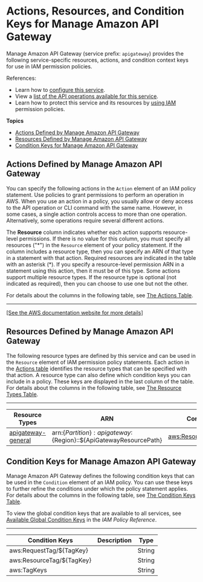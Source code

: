 # Actions, Resources, and Condition Keys for Manage Amazon API Gateway<a name="list_manageamazonapigateway"></a>

Manage Amazon API Gateway \(service prefix: `apigateway`\) provides the following service\-specific resources, actions, and condition context keys for use in IAM permission policies\.

References:
+ Learn how to [configure this service](https://docs.aws.amazon.com/apigateway/latest/developerguide/)\.
+ View a [list of the API operations available for this service](https://docs.aws.amazon.com/apigateway/api-reference/)\.
+ Learn how to protect this service and its resources by [using IAM](https://docs.aws.amazon.com/apigateway/latest/developerguide/apigateway-control-access-to-api.html) permission policies\.

**Topics**
+ [Actions Defined by Manage Amazon API Gateway](#manageamazonapigateway-actions-as-permissions)
+ [Resources Defined by Manage Amazon API Gateway](#manageamazonapigateway-resources-for-iam-policies)
+ [Condition Keys for Manage Amazon API Gateway](#manageamazonapigateway-policy-keys)

## Actions Defined by Manage Amazon API Gateway<a name="manageamazonapigateway-actions-as-permissions"></a>

You can specify the following actions in the `Action` element of an IAM policy statement\. Use policies to grant permissions to perform an operation in AWS\. When you use an action in a policy, you usually allow or deny access to the API operation or CLI command with the same name\. However, in some cases, a single action controls access to more than one operation\. Alternatively, some operations require several different actions\.

The **Resource** column indicates whether each action supports resource\-level permissions\. If there is no value for this column, you must specify all resources \("\*"\) in the `Resource` element of your policy statement\. If the column includes a resource type, then you can specify an ARN of that type in a statement with that action\. Required resources are indicated in the table with an asterisk \(\*\)\. If you specify a resource\-level permission ARN in a statement using this action, then it must be of this type\. Some actions support multiple resource types\. If the resource type is optional \(not indicated as required\), then you can choose to use one but not the other\.

For details about the columns in the following table, see [The Actions Table](reference_policies_actions-resources-contextkeys.md#actions_table)\.


****  
[\[See the AWS documentation website for more details\]](http://docs.aws.amazon.com/IAM/latest/UserGuide/list_manageamazonapigateway.html)

## Resources Defined by Manage Amazon API Gateway<a name="manageamazonapigateway-resources-for-iam-policies"></a>

The following resource types are defined by this service and can be used in the `Resource` element of IAM permission policy statements\. Each action in the [Actions table](#manageamazonapigateway-actions-as-permissions) identifies the resource types that can be specified with that action\. A resource type can also define which condition keys you can include in a policy\. These keys are displayed in the last column of the table\. For details about the columns in the following table, see [The Resource Types Table](reference_policies_actions-resources-contextkeys.md#resources_table)\.


****  

| Resource Types | ARN | Condition Keys | 
| --- | --- | --- | 
|   [ apigateway\-general ](https://docs.aws.amazon.com/apigateway/latest/developerguide/permissions.html)  |  arn:$\{Partition\}:apigateway:$\{Region\}::$\{ApiGatewayResourcePath\}  |   [ aws:ResourceTag/$\{TagKey\} ](#manageamazonapigateway-aws_ResourceTag___TagKey_)   | 

## Condition Keys for Manage Amazon API Gateway<a name="manageamazonapigateway-policy-keys"></a>

Manage Amazon API Gateway defines the following condition keys that can be used in the `Condition` element of an IAM policy\. You can use these keys to further refine the conditions under which the policy statement applies\. For details about the columns in the following table, see [The Condition Keys Table](reference_policies_actions-resources-contextkeys.md#context_keys_table)\.

To view the global condition keys that are available to all services, see [Available Global Condition Keys](reference_policies_condition-keys.html#AvailableKeys) in the *IAM Policy Reference*\.


****  

| Condition Keys | Description | Type | 
| --- | --- | --- | 
|   aws:RequestTag/$\{TagKey\}  |  | String | 
|   aws:ResourceTag/$\{TagKey\}  |  | String | 
|   aws:TagKeys  |  | String | 